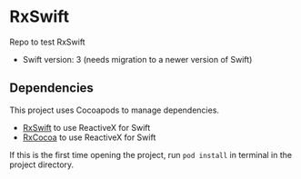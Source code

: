 # RxSwift

Repo to test RxSwift

-   Swift version: 3 (needs migration to a newer version of Swift)

## Dependencies

This project uses Cocoapods to manage dependencies.

-   [RxSwift](https://cocoapods.org/pods/RxSwift) to use ReactiveX for Swift
-   [RxCocoa](https://cocoapods.org/pods/RxCocoa) to use ReactiveX for Swift

If this is the first time opening the project, run `pod install` in terminal in the project directory.
